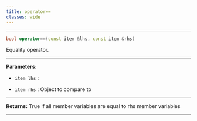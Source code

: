 ```yaml
---
title: operator==
classes: wide
---
```



---

```cpp
bool operator==(const item &lhs, const item &rhs)
```


Equality operator. 


---
**Parameters:**

 - `item lhs`
: 

 - `item rhs`
: Object to compare to 


---
**Returns:** True if all member variables are equal to rhs member variables 

---
